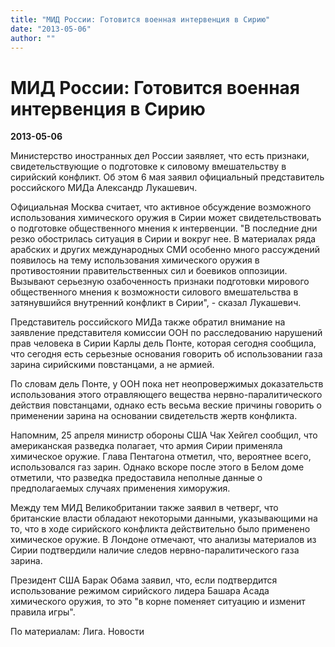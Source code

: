 ```yaml
---
title: "МИД России: Готовится военная интервенция в Сирию"
date: "2013-05-06"
author: ""
---
```


# МИД России: Готовится военная интервенция в Сирию

**2013-05-06** 

Министерство иностранных дел России заявляет, что есть признаки, свидетельствующие о подготовке к силовому вмешательству в сирийский конфликт. Об этом 6 мая заявил официальный представитель российского МИДа Александр Лукашевич.

Официальная Москва считает, что активное обсуждение возможного использования химического оружия в Сирии может свидетельствовать о подготовке общественного мнения к интервенции. "В последние дни резко обострилась ситуация в Сирии и вокруг нее. В материалах ряда арабских и других международных СМИ особенно много рассуждений появилось на тему использования химического оружия в противостоянии правительственных сил и боевиков оппозиции. Вызывают серьезную озабоченность признаки подготовки мирового общественного мнения к возможности силового вмешательства в затянувшийся внутренний конфликт в Сирии", - сказал Лукашевич.

Представитель российского МИДа также обратил внимание на заявление представителя комиссии ООН по расследованию нарушений прав человека в Сирии Карлы дель Понте, которая сегодня сообщила, что сегодня есть серьезные основания говорить об использовании газа зарина сирийскими повстанцами, а не армией.

По словам дель Понте, у ООН пока нет неопровержимых доказательств использования этого отравляющего вещества нервно-паралитического действия повстанцами, однако есть весьма веские причины говорить о применении зарина на основании свидетельств жертв конфликта.

Напомним, 25 апреля министр обороны США Чак Хейгел сообщил, что американская разведка полагает, что армия Сирии применяла химическое оружие. Глава Пентагона отметил, что, вероятнее всего, использовался газ зарин. Однако вскоре после этого в Белом доме отметили, что разведка предоставила неполные данные о предполагаемых случаях применения химоружия.

Между тем МИД Великобритании также заявил в четверг, что британские власти обладают некоторыми данными, указывающими на то, что в ходе сирийского конфликта действительно было применено химическое оружие. В Лондоне отмечают, что анализы материалов из Сирии подтвердили наличие следов нервно-паралитического газа зарина.

Президент США Барак Обама заявил, что, если подтвердится использование режимом сирийского лидера Башара Асада химического оружия, то это "в корне поменяет ситуацию и изменит правила игры".

По материалам: Лига. Новости